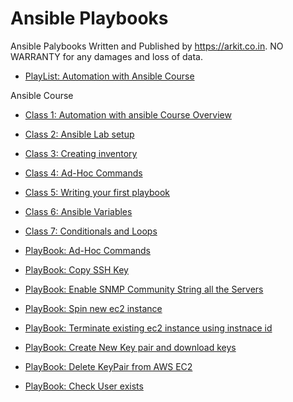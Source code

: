 # Ansible Playbooks
Ansible Palybooks Written and Published by https://arkit.co.in. NO WARRANTY for any damages and loss of data.

- [PlayList: Automation with Ansible Course](https://www.youtube.com/watch?v=2_GXHygzWSQ&list=PL8cE5Nxf6M6YUaKyuon-AWRDNr31ANuo2)

Ansible Course
- [Class 1: Automation with ansible Course Overview](https://youtu.be/-b1ByalW4X8)
- [Class 2: Ansible Lab setup](https://youtu.be/p8xkv1m-boE)
- [Class 3: Creating inventory](https://youtu.be/G7_orKIWAeA)
- [Class 4: Ad-Hoc Commands](https://youtu.be/Kr-62ON416c)
- [Class 5: Writing your first playbook](https://youtu.be/2nRfP69sGsk)
- [Class 6: Ansible Variables](https://youtu.be/nOOe-_rNhP8)
- [Class 7: Conditionals and Loops](https://youtu.be/JYPn5l3ChX0)

- [PlayBook: Ad-Hoc Commands](https://github.com/techtutorials/ansible-palybooks/blob/master/adhoc%20commads)
- [PlayBook: Copy SSH Key](https://github.com/techtutorials/ansible-palybooks/blob/master/copyssh.yml)
- [PlayBook: Enable SNMP Community String all the Servers](https://github.com/techtutorials/ansible-palybooks/blob/master/snmpcommunitychange.yaml)
- [PlayBook: Spin new ec2 instance](https://github.com/techtutorials/ansible-palybooks/blob/master/EC2/spinawsec2.yml)
- [PlayBook: Terminate existing ec2 instance using instnace id](https://github.com/techtutorials/ansible-palybooks/blob/master/EC2/terminate.yml)
- [PlayBook: Create New Key pair and download keys](https://github.com/techtutorials/ansible-palybooks/blob/master/EC2/createnewkeypair.yml)
- [PlayBook: Delete KeyPair from AWS EC2](https://github.com/techtutorials/ansible-palybooks/blob/master/EC2/removekeypair.yml)
- [PlayBook: Check User exists](https://github.com/techtutorials/ansible-palybooks/blob/master/checkexistinguser.yml)



